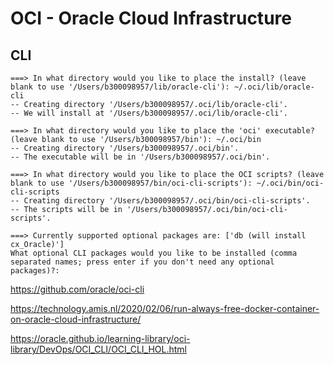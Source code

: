 # OCI - Oracle Cloud Infrastructure


## CLI


```
===> In what directory would you like to place the install? (leave blank to use '/Users/b300098957/lib/oracle-cli'): ~/.oci/lib/oracle-cli
-- Creating directory '/Users/b300098957/.oci/lib/oracle-cli'.
-- We will install at '/Users/b300098957/.oci/lib/oracle-cli'.

===> In what directory would you like to place the 'oci' executable? (leave blank to use '/Users/b300098957/bin'): ~/.oci/bin           
-- Creating directory '/Users/b300098957/.oci/bin'.
-- The executable will be in '/Users/b300098957/.oci/bin'.

===> In what directory would you like to place the OCI scripts? (leave blank to use '/Users/b300098957/bin/oci-cli-scripts'): ~/.oci/bin/oci-cli-scripts
-- Creating directory '/Users/b300098957/.oci/bin/oci-cli-scripts'.
-- The scripts will be in '/Users/b300098957/.oci/bin/oci-cli-scripts'.

===> Currently supported optional packages are: ['db (will install cx_Oracle)']
What optional CLI packages would you like to be installed (comma separated names; press enter if you don't need any optional packages)?: 
```

https://github.com/oracle/oci-cli

https://technology.amis.nl/2020/02/06/run-always-free-docker-container-on-oracle-cloud-infrastructure/

https://oracle.github.io/learning-library/oci-library/DevOps/OCI_CLI/OCI_CLI_HOL.html
